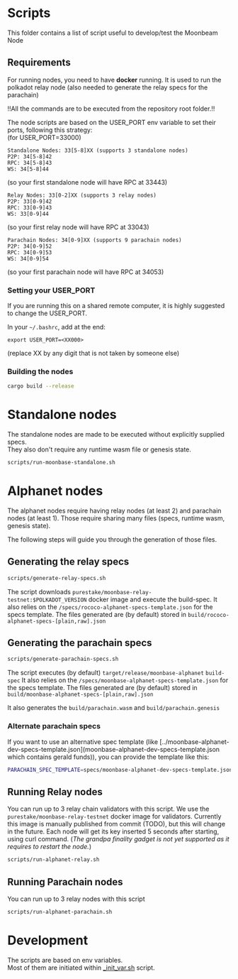 # Scripts

This folder contains a list of script useful to develop/test the Moonbeam Node

## Requirements

For running nodes, you need to have **docker** running.
It is used to run the polkadot relay node (also needed to generate the relay specs for the parachain)

!!All the commands are to be executed from the repository root folder.!!

The node scripts are based on the USER_PORT env variable to set their
ports, following this strategy:  
(for USER_PORT=33000)

```
Standalone Nodes: 33[5-8]XX (supports 3 standalone nodes)
P2P: 34[5-8]42
RPC: 34[5-8]43
WS: 34[5-8]44
```

(so your first standalone node will have RPC at 33443)

```
Relay Nodes: 33[0-2]XX (supports 3 relay nodes)
P2P: 33[0-9]42
RPC: 33[0-9]43
WS: 33[0-9]44
```

(so your first relay node will have RPC at 33043)

```
Parachain Nodes: 34[0-9]XX (supports 9 parachain nodes)
P2P: 34[0-9]52
RPC: 34[0-9]53
WS: 34[0-9]54
```

(so your first parachain node will have RPC at 34053)

### Setting your USER_PORT

If you are running this on a shared remote computer, it is highly suggested to change the USER_PORT.

In your `~/.bashrc`, add at the end:

```
export USER_PORT=<XX000>
```

(replace XX by any digit that is not taken by someone else)

### Building the nodes

```bash
cargo build --release
```

# Standalone nodes

The standalone nodes are made to be executed without explicitly supplied specs.  
They also don't require any runtime wasm file or genesis state.

```bash
scripts/run-moonbase-standalone.sh
```

# Alphanet nodes

The alphanet nodes require having relay nodes (at least 2) and parachain nodes (at least 1).
Those require sharing many files (specs, runtime wasm, genesis state).

The following steps will guide you through the generation of those files.

## Generating the relay specs

```bash
scripts/generate-relay-specs.sh
```

The script downloads `purestake/moonbase-relay-testnet:$POLKADOT_VERSION` docker image and execute the build-spec.
It also relies on the `/specs/rococo-alphanet-specs-template.json` for the specs template.
The files generated are (by default) stored in `build/rococo-alphanet-specs-[plain,raw].json`

## Generating the parachain specs

```bash
scripts/generate-parachain-specs.sh
```

The script executes (by default) `target/release/moonbase-alphanet` `build-spec`
It also relies on the `/specs/moonbase-alphanet-specs-template.json` for the specs template.
The files generated are (by default) stored in `build/moonbase-alphanet-specs-[plain,raw].json`

It also generates the `build/parachain.wasm` and `build/parachain.genesis`

### Alternate parachain specs

If you want to use an alternative spec template (like [../moonbase-alphanet-dev-specs-template.json](moonbase-alphanet-dev-specs-template.json which contains gerald funds)),
you can provide the template like this:

```bash
PARACHAIN_SPEC_TEMPLATE=specs/moonbase-alphanet-dev-specs-template.json scripts/generate-parachain-specs.sh
```

## Running Relay nodes

You can run up to 3 relay chain validators with this script. We use the `purestake/moonbase-relay-testnet` docker image for validators. Currently this image is manually published from commit (TODO), but this will change in the future.
Each node will get its key inserted 5 seconds after starting, using curl command.
(_The grandpa finality gadget is not yet supported as it requires to restart the node._)

```bash
scripts/run-alphanet-relay.sh
```

## Running Parachain nodes

You can run up to 3 relay nodes with this script

```bash
scripts/run-alphanet-parachain.sh
```

# Development

The scripts are based on env variables.  
Most of them are initiated within [\_init_var.sh](_init_var.sh) script.
